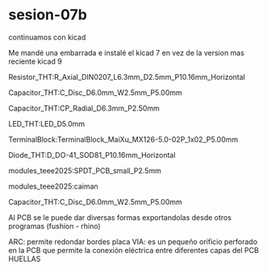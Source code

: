 # sesion-07b

continuamos con kicad

Me mandé una embarrada e instalé el kicad 7 en vez de la version mas reciente kicad 9

Resistor_THT:R_Axial_DIN0207_L6.3mm_D2.5mm_P10.16mm_Horizontal

Capacitor_THT:C_Disc_D6.0mm_W2.5mm_P5.00mm

Capacitor_THT:CP_Radial_D6.3mm_P2.50mm

LED_THT:LED_D5.0mm

TerminalBlock:TerminalBlock_MaiXu_MX126-5.0-02P_1x02_P5.00mm

Diode_THT:D_DO-41_SOD81_P10.16mm_Horizontal

modules_teee2025:SPDT_PCB_small_P2.5mm

modules_teee2025:caiman

Capacitor_THT:C_Disc_D6.0mm_W2.5mm_P5.00mm

Al PCB se le puede dar diversas formas exportandolas desde otros programas (fushion - rhino)

ARC: permite redondar bordes placa
VIA: es un pequeño orificio perforado en la PCB que permite la conexión eléctrica entre diferentes capas del PCB
HUELLAS
